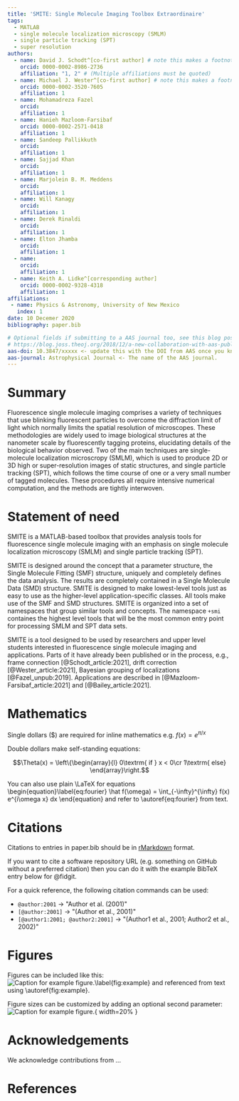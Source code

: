 ```yaml
---
title: 'SMITE: Single Molecule Imaging Toolbox Extraordinaire'
tags:
  - MATLAB
  - single molecule localization microscopy (SMLM)
  - single particle tracking (SPT)
  - super resolution
authors:
  - name: David J. Schodt^[co-first author] # note this makes a footnote saying 'co-first author'
    orcid: 0000-0002-8986-2736
    affiliation: "1, 2" # (Multiple affiliations must be quoted)
  - name: Michael J. Wester^[co-first author] # note this makes a footnote saying 'co-first author'
    orcid: 0000-0002-3520-7605
    affiliation: 1
  - name: Mohamadreza Fazel
    orcid: 
    affiliation: 1
  - name: Hanieh Mazloom-Farsibaf
    orcid: 0000-0002-2571-0418
    affiliation: 1
  - name: Sandeep Pallikkuth
    orcid: 
    affiliation: 1
  - name: Sajjad Khan
    orcid: 
    affiliation: 1
  - name: Marjolein B. M. Meddens
    orcid: 
    affiliation: 1
  - name: Will Kanagy
    orcid: 
    affiliation: 1
  - name: Derek Rinaldi
    orcid: 
    affiliation: 1
  - name: Elton Jhamba
    orcid: 
    affiliation: 1
  - name: 
    orcid: 
    affiliation: 1
  - name: Keith A. Lidke^[corresponding author]
    orcid: 0000-0002-9328-4318
    affiliation: 1
affiliations:
 - name: Physics & Astronomy, University of New Mexico
   index: 1
date: 10 Decemer 2020
bibliography: paper.bib

# Optional fields if submitting to a AAS journal too, see this blog post:
# https://blog.joss.theoj.org/2018/12/a-new-collaboration-with-aas-publishing
aas-doi: 10.3847/xxxxx <- update this with the DOI from AAS once you know it.
aas-journal: Astrophysical Journal <- The name of the AAS journal.
---
```


# Summary

Fluorescence single molecule imaging comprises a variety of techniques that use
blinking fluorescent particles to overcome the diffraction limit of light which
normally limits the spatial resolution of microscopes.  These methodologies are
widely used to image biological structures at the nanometer scale by
fluorescently tagging proteins, elucidating details of the biological behavior
observed.  Two of the main techniques are single-molecule localization
microscropy (SMLM), which is used to produce 2D or 3D high or super-resolution
images of static structures, and single particle tracking (SPT), which follows 
the time course of one or a very small number of tagged molecules.  These
procedures all require intensive numerical computation, and the methods are
tightly interwoven.

# Statement of need

SMITE is a MATLAB-based toolbox that provides analysis tools for fluorescence
single molecule imaging with an emphasis on single molecule localization
microscopy (SMLM) and single particle tracking (SPT).

SMITE is designed around the concept that a parameter structure, the Single
Molecule Fitting (SMF) structure, uniquely and completely defines the data
analysis.  The results are completely contained in a Single Molecule Data (SMD)
structure.  SMITE is designed to make lowest-level tools just as easy to use as
the higher-level application-specific classes.  All tools make use of the SMF
and SMD structures.  SMITE is organized into a set of namespaces that group
similar tools and concepts.  The namespace  `+smi`  containes the highest level
tools that will be the most common entry point for processing SMLM and SPT data
sets. 

SMITE is a tool designed to be used by researchers and upper level students
interested in fluorescence single molecule imaging and applications.  Parts of
it have already been published or in the process, e.g., frame connection
[@Schodt_article:2021], drift correction [@Wester_article:2021], Bayesian
grouping of localizations [@Fazel_unpub:2019].  Applications are described in
[@Mazloom-Farsibaf_article:2021] and [@Bailey_article:2021].

# Mathematics

Single dollars ($) are required for inline mathematics e.g. $f(x) = e^{\pi/x}$

Double dollars make self-standing equations:

$$\Theta(x) = \left\{\begin{array}{l}
0\textrm{ if } x < 0\cr
1\textrm{ else}
\end{array}\right.$$

You can also use plain \LaTeX for equations
\begin{equation}\label{eq:fourier}
\hat f(\omega) = \int_{-\infty}^{\infty} f(x) e^{i\omega x} dx
\end{equation}
and refer to \autoref{eq:fourier} from text.

# Citations

Citations to entries in paper.bib should be in
[rMarkdown](http://rmarkdown.rstudio.com/authoring_bibliographies_and_citations.html)
format.

If you want to cite a software repository URL (e.g. something on GitHub without a preferred
citation) then you can do it with the example BibTeX entry below for @fidgit.

For a quick reference, the following citation commands can be used:
- `@author:2001`  ->  "Author et al. (2001)"
- `[@author:2001]` -> "(Author et al., 2001)"
- `[@author1:2001; @author2:2001]` -> "(Author1 et al., 2001; Author2 et al., 2002)"

# Figures

Figures can be included like this:
![Caption for example figure.\label{fig:example}](figure.png)
and referenced from text using \autoref{fig:example}.

Figure sizes can be customized by adding an optional second parameter:
![Caption for example figure.](figure.png){ width=20% }

# Acknowledgements

We acknowledge contributions from ...

# References
